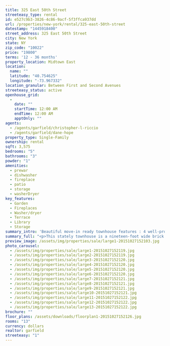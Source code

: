 ```yaml
---
title: 325 East 50th Street
streeteasy_type: rental
id: e527c9b3-3826-4c86-9acf-5f3ffca937dd
url: /properties/new-york/rental/325-east-50th-street
datestamp: "1445918400"
street_address: 325 East 50th Street
city: New York
state: NY
zip_code: "10022"
price: "19800"
terms: '12 - 36 months'
property_location: Midtown East
location:
  name: ""
  latitude: "40.754625"
  longitude: "-73.967332"
location_granular: Between First and Second Avenues
streeteasy_status: active
openhouse_grid:
  - 
    date: ""
    startTime: 12:00 AM
    endTime: 12:00 AM
    apptOnly: ""
agents:
  - /agents/garfield/christopher-l-riccio
  - /agents/garfield/dane-hope
property_type: Single-Family
ownership: rental
sqft: 3,575
bedrooms: "5"
bathrooms: "3"
powder: "1"
amenities:
  - prewar
  - dishwasher
  - fireplace
  - patio
  - storage
  - washerDryer
key_features:
  - Garden
  - Fireplaces
  - Washer/dryer
  - Terrace
  - Library
  - Storage
summary_intro: 'Beautiful move-in ready townhouse features : 4 well-proportioned bedrooms (potential for fifth bedroom), elegant parlor floor, 6 fireplaces, tranquil landscaped backyard, marble kitchen and beautiful staircase. Near shopping, restaurant, UN and transportation. '
summary_full: "<p>This stately townhouse is a nineteen-foot wide brick stone residence, complete with a private backyard garden. Originally constructed in 1899, over a century later, this elegant edifice has been architecturally refurbished and technologically transformed into a modern twenty-first century residence. </p><p>Truly, a marriage of classic pre-war elegance and modern day luxury; featuring interior crown moldings, six fireplaces, and preserved architectural details.Ten well-proportioned rooms- including four bedrooms, three full baths, one half bath, magnificent eleven foot ceilings on the second floor, and a full basement. The bedroom suites, located on the upper levels of the home, all have fireplaces and generous closets. The master suite, located on the fourth floor, is flooded with sunlight from its three large south facing windows and connects to a private fifth floor room measuring approximately thirteen feet wide by twenty feet in length, making for an impressive master dressing room or second office. </p><p>The living room, located on the second floor of the residence, ushers guests from the parlor level dining room into a bright and relaxed entertaining space, which leads into the library at the back of the second floor. The library is a tranquil escape, complete with two custom floor-to-ceiling bookcases that frame a beautiful fireplace and a door leading to an outside terrace that sits above the patio and garden below. </p><p>The first floor provides a grand dining room that leads to the back eat-in-kitchen. The kitchen features marble countertops, stainless steel appliances, elegant white cabinetry, custom built-in shelving and French doors that open to the patio and private backyard garden. The garden is set among the trees and has been thoughtfully designed with lush landscaping, handsome stonework, and a serene fountain. </p><p>This unique offering is perfectly positioned among the historical residences of Turtle Bay Gardens and Beekman Place, and was built in tandem with Manhattans' growing real estate boom of the early 1900s. Today, this townhouse sits just one block from the former site of the famous Beekman Family mansion, Mount Pleasant. The residence is also one block from the East River and the tree-lined enclave of Beekman Place, one block north of the United Nations and is centrally located for heading south to Grand Central Station or traveling north to Central Park and the fine shops, restaurants, museums, and galleries of the Upper East Side.<br></p>"
preview_image: /assets/img/properties/sale/large1-20151027152103.jpg
photo_carousel:
  - /assets/img/properties/sale/large1-20151027152119.jpg
  - /assets/img/properties/sale/large2-20151027152119.jpg
  - /assets/img/properties/sale/large3-20151027152120.jpg
  - /assets/img/properties/sale/large4-20151027152120.jpg
  - /assets/img/properties/sale/large5-20151027152120.jpg
  - /assets/img/properties/sale/large6-20151027152120.jpg
  - /assets/img/properties/sale/large7-20151027152121.jpg
  - /assets/img/properties/sale/large8-20151027152121.jpg
  - /assets/img/properties/sale/large9-20151027152121.jpg
  - /assets/img/properties/sale/large10-20151027152121.jpg
  - /assets/img/properties/sale/large11-20151027152122.jpg
  - /assets/img/properties/sale/large12-20151027152122.jpg
  - /assets/img/properties/sale/large13-20151027152122.jpg
brochure: ""
floor_plans: /assets/downloads/floorplan1-20151027152126.jpg
rooms: "13"
currency: dollars
realtor: garfield
streeteasy: "1"
---
```

